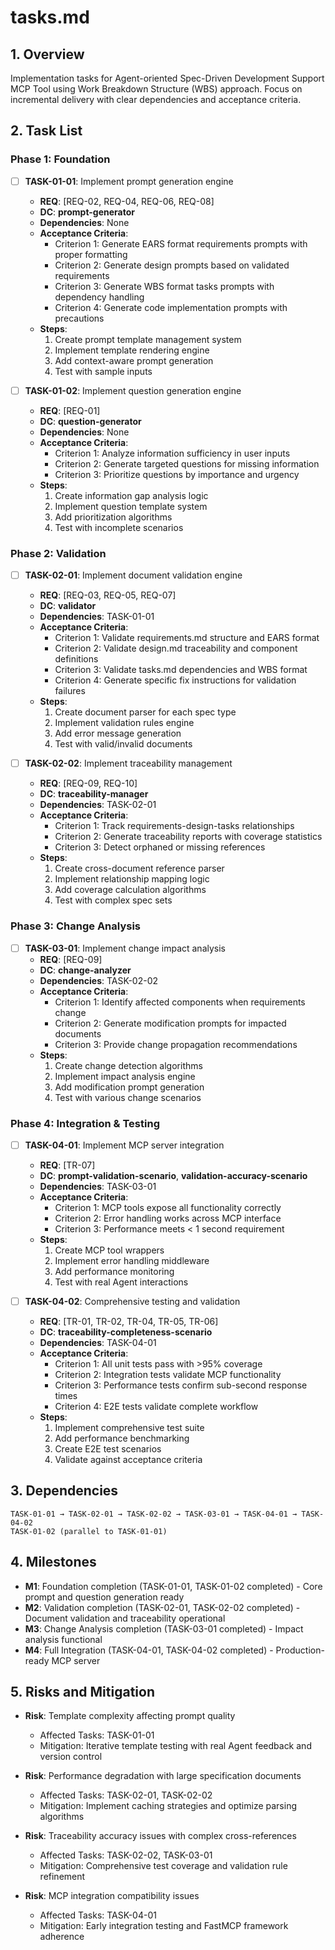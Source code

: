 # tasks.md

## 1. Overview

Implementation tasks for Agent-oriented Spec-Driven Development Support MCP Tool using Work Breakdown Structure (WBS) approach. Focus on incremental delivery with clear dependencies and acceptance criteria.

## 2. Task List

### Phase 1: Foundation
- [ ] **TASK-01-01**: Implement prompt generation engine
  - **REQ**: [REQ-02, REQ-04, REQ-06, REQ-08]
  - **DC**: **prompt-generator**
  - **Dependencies**: None
  - **Acceptance Criteria**:
    - Criterion 1: Generate EARS format requirements prompts with proper formatting
    - Criterion 2: Generate design prompts based on validated requirements
    - Criterion 3: Generate WBS format tasks prompts with dependency handling
    - Criterion 4: Generate code implementation prompts with precautions
  - **Steps**:
    1. Create prompt template management system
    2. Implement template rendering engine
    3. Add context-aware prompt generation
    4. Test with sample inputs

- [ ] **TASK-01-02**: Implement question generation engine
  - **REQ**: [REQ-01]
  - **DC**: **question-generator**
  - **Dependencies**: None
  - **Acceptance Criteria**:
    - Criterion 1: Analyze information sufficiency in user inputs
    - Criterion 2: Generate targeted questions for missing information
    - Criterion 3: Prioritize questions by importance and urgency
  - **Steps**:
    1. Create information gap analysis logic
    2. Implement question template system
    3. Add prioritization algorithms
    4. Test with incomplete scenarios

### Phase 2: Validation
- [ ] **TASK-02-01**: Implement document validation engine
  - **REQ**: [REQ-03, REQ-05, REQ-07]
  - **DC**: **validator**
  - **Dependencies**: TASK-01-01
  - **Acceptance Criteria**:
    - Criterion 1: Validate requirements.md structure and EARS format
    - Criterion 2: Validate design.md traceability and component definitions
    - Criterion 3: Validate tasks.md dependencies and WBS format
    - Criterion 4: Generate specific fix instructions for validation failures
  - **Steps**:
    1. Create document parser for each spec type
    2. Implement validation rules engine
    3. Add error message generation
    4. Test with valid/invalid documents

- [ ] **TASK-02-02**: Implement traceability management
  - **REQ**: [REQ-09, REQ-10]
  - **DC**: **traceability-manager**
  - **Dependencies**: TASK-02-01
  - **Acceptance Criteria**:
    - Criterion 1: Track requirements-design-tasks relationships
    - Criterion 2: Generate traceability reports with coverage statistics
    - Criterion 3: Detect orphaned or missing references
  - **Steps**:
    1. Create cross-document reference parser
    2. Implement relationship mapping logic
    3. Add coverage calculation algorithms
    4. Test with complex spec sets

### Phase 3: Change Analysis
- [ ] **TASK-03-01**: Implement change impact analysis
  - **REQ**: [REQ-09]
  - **DC**: **change-analyzer**
  - **Dependencies**: TASK-02-02
  - **Acceptance Criteria**:
    - Criterion 1: Identify affected components when requirements change
    - Criterion 2: Generate modification prompts for impacted documents
    - Criterion 3: Provide change propagation recommendations
  - **Steps**:
    1. Create change detection algorithms
    2. Implement impact analysis engine
    3. Add modification prompt generation
    4. Test with various change scenarios

### Phase 4: Integration & Testing
- [ ] **TASK-04-01**: Implement MCP server integration
  - **REQ**: [TR-07]
  - **DC**: **prompt-validation-scenario**, **validation-accuracy-scenario**
  - **Dependencies**: TASK-03-01
  - **Acceptance Criteria**:
    - Criterion 1: MCP tools expose all functionality correctly
    - Criterion 2: Error handling works across MCP interface
    - Criterion 3: Performance meets < 1 second requirement
  - **Steps**:
    1. Create MCP tool wrappers
    2. Implement error handling middleware
    3. Add performance monitoring
    4. Test with real Agent interactions

- [ ] **TASK-04-02**: Comprehensive testing and validation
  - **REQ**: [TR-01, TR-02, TR-04, TR-05, TR-06]
  - **DC**: **traceability-completeness-scenario**
  - **Dependencies**: TASK-04-01
  - **Acceptance Criteria**:
    - Criterion 1: All unit tests pass with >95% coverage
    - Criterion 2: Integration tests validate MCP functionality
    - Criterion 3: Performance tests confirm sub-second response times
    - Criterion 4: E2E tests validate complete workflow
  - **Steps**:
    1. Implement comprehensive test suite
    2. Add performance benchmarking
    3. Create E2E test scenarios
    4. Validate against acceptance criteria

## 3. Dependencies

```
TASK-01-01 → TASK-02-01 → TASK-02-02 → TASK-03-01 → TASK-04-01 → TASK-04-02
TASK-01-02 (parallel to TASK-01-01)
```

## 4. Milestones

- **M1**: Foundation completion (TASK-01-01, TASK-01-02 completed) - Core prompt and question generation ready
- **M2**: Validation completion (TASK-02-01, TASK-02-02 completed) - Document validation and traceability operational
- **M3**: Change Analysis completion (TASK-03-01 completed) - Impact analysis functional
- **M4**: Full Integration (TASK-04-01, TASK-04-02 completed) - Production-ready MCP server

## 5. Risks and Mitigation

- **Risk**: Template complexity affecting prompt quality
  - Affected Tasks: TASK-01-01
  - Mitigation: Iterative template testing with real Agent feedback and version control

- **Risk**: Performance degradation with large specification documents
  - Affected Tasks: TASK-02-01, TASK-02-02
  - Mitigation: Implement caching strategies and optimize parsing algorithms

- **Risk**: Traceability accuracy issues with complex cross-references
  - Affected Tasks: TASK-02-02, TASK-03-01
  - Mitigation: Comprehensive test coverage and validation rule refinement

- **Risk**: MCP integration compatibility issues
  - Affected Tasks: TASK-04-01
  - Mitigation: Early integration testing and FastMCP framework adherence